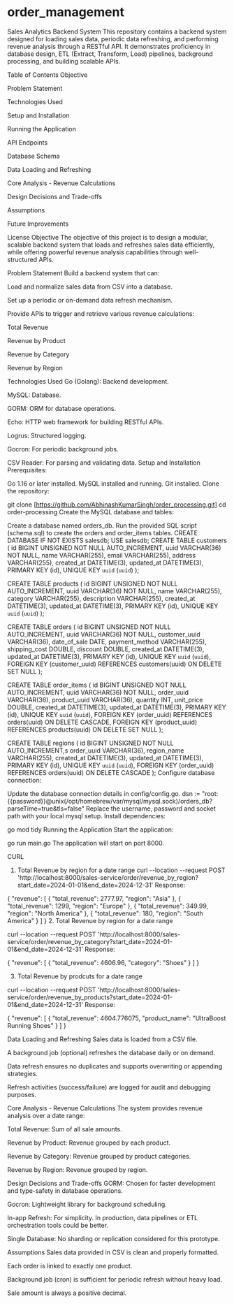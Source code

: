 # order_management

Sales Analytics Backend System
This repository contains a backend system designed for loading sales data, periodic data refreshing, and performing revenue analysis through a RESTful API. It demonstrates proficiency in database design, ETL (Extract, Transform, Load) pipelines, background processing, and building scalable APIs.

Table of Contents
Objective

Problem Statement

Technologies Used

Setup and Installation

Running the Application

API Endpoints

Database Schema

Data Loading and Refreshing

Core Analysis - Revenue Calculations

Design Decisions and Trade-offs

Assumptions

Future Improvements


License
Objective
The objective of this project is to design a modular, scalable backend system that loads and refreshes sales data efficiently, while offering powerful revenue analysis capabilities through well-structured APIs.



Problem Statement
Build a backend system that can:

Load and normalize sales data from CSV into a database.

Set up a periodic or on-demand data refresh mechanism.

Provide APIs to trigger and retrieve various revenue calculations:

Total Revenue

Revenue by Product

Revenue by Category

Revenue by Region

Technologies Used
Go (Golang): Backend development.

MySQL: Database.

GORM: ORM for database operations.

Echo: HTTP web framework for building RESTful APIs.

Logrus: Structured logging.

Gocron: For periodic background jobs.

CSV Reader: For parsing and validating data.
Setup and Installation
Prerequisites:

Go 1.16 or later installed.
MySQL installed and running.
Git installed.
Clone the repository:

git clone [https://github.com/AbhinashKumarSingh/order_processing.git]
cd order-processing
Create the MySQL database and tables:

Create a database named orders_db.
Run the provided SQL script (schema.sql) to create the orders and order_items tables.
CREATE DATABASE IF NOT EXISTS salesdb;
USE salesdb;
CREATE TABLE customers (
    id BIGINT UNSIGNED NOT NULL AUTO_INCREMENT,
    uuid VARCHAR(36) NOT NULL,
    name VARCHAR(255),
    email VARCHAR(255),
    address VARCHAR(255),
    created_at DATETIME(3),
    updated_at DATETIME(3),
    PRIMARY KEY (id),
    UNIQUE KEY `uuid` (`uuid`)
);

CREATE TABLE products (
    id BIGINT UNSIGNED NOT NULL AUTO_INCREMENT,
    uuid VARCHAR(36) NOT NULL,
    name VARCHAR(255),
    category VARCHAR(255),
    description VARCHAR(255),
    created_at DATETIME(3),
    updated_at DATETIME(3),
    PRIMARY KEY (id),
    UNIQUE KEY `uuid` (`uuid`)
);

CREATE TABLE orders (
    id BIGINT UNSIGNED NOT NULL AUTO_INCREMENT,
    uuid VARCHAR(36) NOT NULL,
    customer_uuid VARCHAR(36),
    date_of_sale DATE,
    payment_method VARCHAR(255),
    shipping_cost DOUBLE,
    discount DOUBLE,
    created_at DATETIME(3),
    updated_at DATETIME(3),
    PRIMARY KEY (id),
    UNIQUE KEY `uuid` (`uuid`),
    FOREIGN KEY (customer_uuid) REFERENCES customers(uuid) ON DELETE SET NULL
);

CREATE TABLE order_items (
    id BIGINT UNSIGNED NOT NULL AUTO_INCREMENT,
    uuid VARCHAR(36) NOT NULL,
    order_uuid VARCHAR(36),
    product_uuid VARCHAR(36),
    quantity INT,
    unit_price DOUBLE,
    created_at DATETIME(3),
    updated_at DATETIME(3),
    PRIMARY KEY (id),
    UNIQUE KEY `uuid` (`uuid`),
    FOREIGN KEY (order_uuid) REFERENCES orders(uuid) ON DELETE CASCADE,
    FOREIGN KEY (product_uuid) REFERENCES products(uuid) ON DELETE SET NULL
);


CREATE TABLE regions (
    id BIGINT UNSIGNED NOT NULL AUTO_INCREMENT,s
    order_uuid VARCHAR(36),
    region_name VARCHAR(255),
    created_at DATETIME(3),
    updated_at DATETIME(3),
    PRIMARY KEY (id),
    UNIQUE KEY `uuid` (`uuid`),
    FOREIGN KEY (order_uuid) REFERENCES orders(uuid) ON DELETE CASCADE
);
Configure database connection:

Update the database connection details in config/config.go.
dsn := "root:{{password}}@unix(/opt/homebrew/var/mysql/mysql.sock)/orders_db?parseTime=true&tls=false"
Replace the username, password and socket path with your local mysql setup.
Install dependencies:

go mod tidy
Running the Application
Start the application:

go run main.go
The application will start on port 8000.

CURL 
1. Total Revenue by region for a date range
curl --location --request POST 'http://localhost:8000/sales-service/order/revenue_by_region?start_date=2024-01-01&end_date=2024-12-31'
Response:

{
    "revenue": [
        {
            "total_revenue": 2777.97,
            "region": "Asia"
        },
        {
            "total_revenue": 1299,
            "region": "Europe"
        },
        {
            "total_revenue": 349.99,
            "region": "North America"
        },
        {
            "total_revenue": 180,
            "region": "South America"
        }
    ]
}
2. Total Revenue by region for a date range

curl --location --request POST 'http://localhost:8000/sales-service/order/revenue_by_category?start_date=2024-01-01&end_date=2024-12-31'
Response:

{
    "revenue": [
        {
            "total_revenue": 4606.96,
            "category": "Shoes"
        }
    ]
}


3. Total Revenue by prodcuts for a date range


 curl --location --request POST 'http://localhost:8000/sales-service/order/revenue_by_products?start_date=2024-01-01&end_date=2024-12-31'
Response:

{
    "revenue": [
        {
            "total_revenue": 4604.776075,
            "product_name": "UltraBoost Running Shoes"
        }
    ]
}

Data Loading and Refreshing
Sales data is loaded from a CSV file.

A background job (optional) refreshes the database daily or on demand.

Data refresh ensures no duplicates and supports overwriting or appending strategies.

Refresh activities (success/failure) are logged for audit and debugging purposes.


Core Analysis - Revenue Calculations
The system provides revenue analysis over a date range:

Total Revenue: Sum of all sale amounts.

Revenue by Product: Revenue grouped by each product.

Revenue by Category: Revenue grouped by product categories.

Revenue by Region: Revenue grouped by region.

Design Decisions and Trade-offs
GORM: Chosen for faster development and type-safety in database operations.

Gocron: Lightweight library for background scheduling.

In-app Refresh: For simplicity. In production, data pipelines or ETL orchestration tools could be better.

Single Database: No sharding or replication considered for this prototype.

Assumptions
Sales data provided in CSV is clean and properly formatted.

Each order is linked to exactly one product.

Background job (cron) is sufficient for periodic refresh without heavy load.

Sale amount is always a positive decimal.

